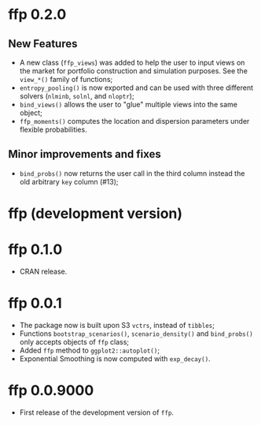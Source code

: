 # ffp 0.2.0

## New Features

* A new class (`ffp_views`) was added to help the user to input views on the market for portfolio construction and simulation purposes. See the `view_*()` family of functions;
* `entropy_pooling()` is now exported and can be used with three different solvers (`nlminb`, `solnl`, and `nloptr`);
* `bind_views()` allows the user to "glue" multiple views into the same object;
* `ffp_moments()` computes the location and dispersion parameters under flexible probabilities. 

## Minor improvements and fixes

* `bind_probs()` now returns the user call in the third column instead the old arbitrary `key` column (#13);

# ffp (development version)

# ffp 0.1.0

* CRAN release.

# ffp 0.0.1

* The package now is built upon S3 `vctrs`, instead of `tibbles`;
* Functions `bootstrap_scenarios()`, `scenario_density()` and `bind_probs()` only accepts objects of `ffp` class;
* Added `ffp` method to `ggplot2::autoplot()`;
* Exponential Smoothing is now computed with `exp_decay()`. 

# ffp 0.0.9000

* First release of the development version of `ffp`.
